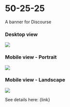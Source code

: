 # 50-25-25
A banner for Discourse

### Desktop view
<img src="https://i.imgur.com/5odHL5L.png">

### Mobile view - Portrait
<img src="https://i.imgur.com/bW44rud.gif">

### Mobile view - Landscape
<img src="https://i.imgur.com/Y0gzjlu.gif">


See details here: {link}

